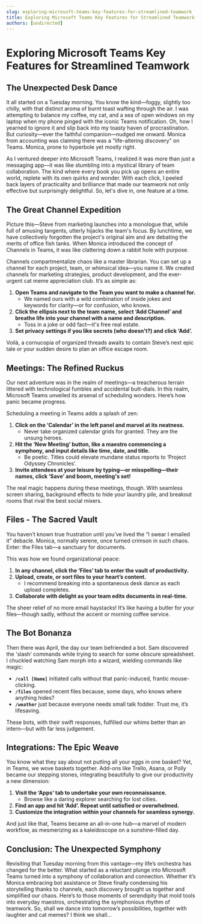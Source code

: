 ```yaml
---
slug: exploring-microsoft-teams-key-features-for-streamlined-teamwork
title: Exploring Microsoft Teams Key Features for Streamlined Teamwork
authors: [undirected]
---
```



# Exploring Microsoft Teams Key Features for Streamlined Teamwork

## The Unexpected Desk Dance

It all started on a Tuesday morning. You know the kind—foggy, slightly too chilly, with that distinct aroma of burnt toast wafting through the air. I was attempting to balance my coffee, my cat, and a sea of open windows on my laptop when my phone pinged with the iconic Teams notification. Oh, how I yearned to ignore it and slip back into my toasty haven of procrastination. But curiosity—ever the faithful companion—nudged me onward. Monica from accounting was claiming there was a "life-altering discovery" on Teams. Monica, prone to hyperbole yet mostly right. 

As I ventured deeper into Microsoft Teams, I realized it was more than just a messaging app—it was like stumbling into a mystical library of team collaboration. The kind where every book you pick up opens an entire world, replete with its own quirks and wonder. With each click, I peeled back layers of practicality and brilliance that made our teamwork not only effective but surprisingly delightful. So, let's dive in, one feature at a time. 

## The Great Channel Expedition

Picture this—Steve from marketing launches into a monologue that, while full of amusing tangents, utterly hijacks the team's focus. By lunchtime, we have collectively forgotten the project's original aim and are debating the merits of office fish tanks. When Monica introduced the concept of Channels in Teams, it was like clattering down a rabbit hole with purpose. 

Channels compartmentalize chaos like a master librarian. You can set up a channel for each project, team, or whimsical idea—you name it. We created channels for marketing strategies, product development, and the ever-urgent cat meme appreciation club. It’s as simple as:

1. **Open Teams and navigate to the Team you want to make a channel for.**
   - We named ours with a wild combination of inside jokes and keywords for clarity—or for confusion, who knows.
2. **Click the ellipsis next to the team name, select ‘Add Channel’ and breathe life into your channel with a name and description.**
   - Toss in a joke or odd fact—it's free real estate.
3. **Set privacy settings if you like secrets (who doesn't?) and click ‘Add’.**

Voilà, a cornucopia of organized threads awaits to contain Steve’s next epic tale or your sudden desire to plan an office escape room.

## Meetings: The Refined Ruckus

Our next adventure was in the realm of meetings—a treacherous terrain littered with technological fumbles and accidental butt-dials. In this realm, Microsoft Teams unveiled its arsenal of scheduling wonders. Here’s how panic became progress.

Scheduling a meeting in Teams adds a splash of zen:

1. **Click on the ‘Calendar’ in the left panel and marvel at its neatness.**
   - Never take organized calendar grids for granted. They are the unsung heroes.
2. **Hit the ‘New Meeting’ button, like a maestro commencing a symphony, and input details like time, date, and title.**
   - Be poetic. Titles could elevate mundane status reports to ‘Project Odyssey Chronicles’.
3. **Invite attendees at your leisure by typing—or misspelling—their names, click ‘Save’ and boom, meeting's set!**

The real magic happens during these meetings, though. With seamless screen sharing, background effects to hide your laundry pile, and breakout rooms that rival the best social mixers.

## Files - The Sacred Vault

You haven’t known true frustration until you’ve lived the “I swear I emailed it” debacle. Monica, normally serene, once turned crimson in such chaos. Enter: the Files tab—a sanctuary for documents.

This was how we found organizational peace:

1. **In any channel, click the ‘Files’ tab to enter the vault of productivity.**
2. **Upload, create, or sort files to your heart’s content.**
   - I recommend breaking into a spontaneous desk dance as each upload completes.
3. **Collaborate with delight as your team edits documents in real-time.**

The sheer relief of no more email haystacks! It’s like having a butler for your files—though sadly, without the accent or morning coffee service.

## The Bot Bonanza

Then there was April, the day our team befriended a bot. Sam discovered the 'slash' commands while trying to search for some obscure spreadsheet. I chuckled watching Sam morph into a wizard, wielding commands like magic:

- **`/call [Name]`** initiated calls without that panic-induced, frantic mouse-clicking.
- **`/files`** opened recent files because, some days, who knows where anything hides?
- **`/weather`** just because everyone needs small talk fodder. Trust me, it’s lifesaving.

These bots, with their swift responses, fulfilled our whims better than an intern—but with far less judgement. 

## Integrations: The Epic Weave

You know what they say about not putting all your eggs in one basket? Yet, in Teams, we wove baskets together. Add-ons like Trello, Asana, or Polly became our stepping stones, integrating beautifully to give our productivity a new dimension:

1. **Visit the ‘Apps’ tab to undertake your own reconnaissance.**
   - Browse like a daring explorer searching for lost cities.
2. **Find an app and hit ‘Add’. Repeat until satisfied or overwhelmed.**
3. **Customize the integration within your channels for seamless synergy.**

And just like that, Teams became an all-in-one hub—a marvel of modern workflow, as mesmerizing as a kaleidoscope on a sunshine-filled day.

## Conclusion: The Unexpected Symphony

Revisiting that Tuesday morning from this vantage—my life’s orchestra has changed for the better. What started as a reluctant plunge into Microsoft Teams turned into a symphony of collaboration and connection. Whether it’s Monica embracing bot assistance or Steve finally condensing his storytelling thanks to channels, each discovery brought us together and simplified our chaos. Here’s to those moments of serendipity that mold tools into everyday maestros, orchestrating the symphonious rhythm of teamwork. So, shall we dance into tomorrow’s possibilities, together with laughter and cat memes? I think we shall...